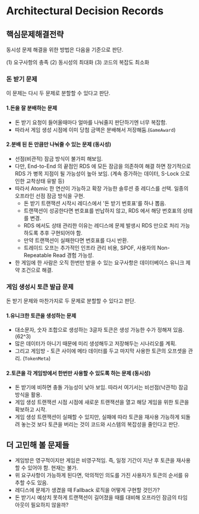 # Architectural Decision Records

## 핵심문제해결전략

동시성 문제 해결을 위한 방법은 다음을 기준으로 판단.

(1) 요구사항의 충족 (2) 동시성의 최대화 (3) 코드의 복잡도 최소화



### 돈 받기 문제

이 문제는 다시 두 문제로 분할할 수 있다고 판단.



#### 1.돈을 잘 분배하는 문제

- 돈 받기 요청이 들어올때마다 얼마를 나눠줄지 판단하기엔 너무 복잡함.
- 따라서 게임 생성 시점에 이미 당첨 금액은 분배해서 저장해둠.(`GameAward`)



#### 2.분배 된 돈 만큼만 나눠줄 수 있는 문제 (동시성)

- 선점(비관적) 잠금 방식이 불가피 해보임.
- 다만, End-to-End 의 끝점인 RDS 에 모든 잠금을 의존하여 해결 하면 장기적으로 RDS 가 병목 지점이 될 가능성이 높아 보임. (계속 증가하는 데이터, S-Lock 으로 인한 교착상태 유발 등)
- 따라서 Atomic 한 연산이 가능하고 확장 가능한 솔루션 중 레디스를 선택. 일종의 오프라인 선점 잠금 방식을 구현.
    - 돈 받기 트랜잭션 시작시 레디스에서 '돈 받기 번호표'를 하나 뽑음.
    - 트랜잭션이 성공한다면 번호표를 반납하지 않고, RDS 에서 해당 번호표의 상태를 변경.
    - RDS 에서도 상태 관리한 이유는 레디스에 문제 발생시 RDS 만으로 처리 가능하도록 추후 구현되어야 함.
    - 만약 트랜잭션이 실패한다면 번호표를 다시 반환.
    - 트레이드 오프는 추가적인 인프라 관리 비용, SPOF, 사용자의 Non-Repeatable Read 경험 가능성.
- 한 게임에 한 사람은 오직 한번만 받을 수 있는 요구사항은 데이터베이스 유니크 제약 조건으로 해결.



### 게임 생성시 토큰 발급 문제

돈 받기 문제와 마찬가지로 두 문제로 분할할 수 있다고 판단.



#### 1.유니크한 토큰을 생성하는 문제

- 대소문자, 숫자 조합으로 생성하는 3글자 토큰은 생성 가능한 수가 정해져 있음. (62^3)
- 많은 데이터가 아니기 때문에 미리 생성해두고 저장해두는 시나리오를 계획.
- 그리고 게임방 - 토큰 사이에 메타 데이터를 두고 마지막 사용한 토큰의 오프셋을 관리. (`TokenMeta`)



#### 2.토큰을 각 게임방에서 한번만 사용할 수 있도록 하는 문제 (동시성)

- 돈 받기에 비하면 충돌 가능성이 낮아 보임. 따라서 여기서는 비선점(낙관적) 잠금 방식을 활용.
- 게임 생성 트랜잭션 시점 시점에 새로운 트랜잭션을 열고 해당 게임을 위한 토큰을 확보하고 시작.
- 게임 생성 트랜잭션이 실패할 수 있지만, 실패에 따라 토큰을 재사용 가능하게 되돌려 놓는것 보다 토큰을 버리는 것이 코드와 시스템의 복잡성을 줄인다고 판단.





## 더 고민해 볼 문제들

- 게임방은 영구적이지만 게임은 비영구적임. 즉, 일정 기간이 지난 후 토큰을 재사용할 수 있어야 함. 현재는 불가.
- 위 요구사항이 가능하게 된다면, 악의적인 의도를 가진 사용자가 토큰의 순서를 유추할 수도 있음.
- 레디스에 문제가 생겼을 때 Fallback 로직을 어떻게 구현할 것인가?
- 돈 받기시 예상치 못하게 트랜잭션이 길어졌을 때를 대비해 오프라인 잠금의 타임 아웃이 필요하지 않을까?